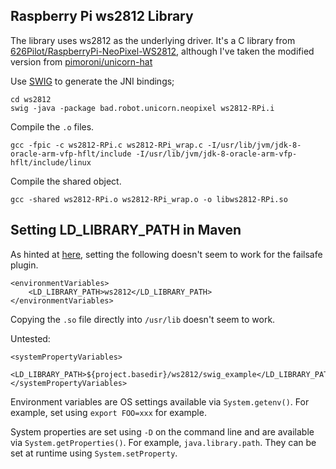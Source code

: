 ## Raspberry Pi ws2812 Library

The library uses ws2812 as the underlying driver. It's a C library from [626Pilot/RaspberryPi-NeoPixel-WS2812](https://github.com/626Pilot/RaspberryPi-NeoPixel-WS2812), although I've taken the modified version from [pimoroni/unicorn-hat](https://github.com/pimoroni/unicorn-hat)

Use [SWIG](http://www.swig.org/) to generate the JNI bindings;

    cd ws2812
    swig -java -package bad.robot.unicorn.neopixel ws2812-RPi.i

Compile the `.o` files.

    gcc -fpic -c ws2812-RPi.c ws2812-RPi_wrap.c -I/usr/lib/jvm/jdk-8-oracle-arm-vfp-hflt/include -I/usr/lib/jvm/jdk-8-oracle-arm-vfp-hflt/include/linux

Compile the shared object.

    gcc -shared ws2812-RPi.o ws2812-RPi_wrap.o -o libws2812-RPi.so


## Setting LD_LIBRARY_PATH in Maven

As hinted at [here](http://docs.codehaus.org/display/MAVENUSER/Projects+With+JNI), setting the following doesn't seem to work for the failsafe plugin.

    <environmentVariables>
        <LD_LIBRARY_PATH>ws2812</LD_LIBRARY_PATH>
    </environmentVariables>

Copying the `.so` file directly into `/usr/lib` doesn't seem to work.

Untested:

    <systemPropertyVariables>
        <LD_LIBRARY_PATH>${project.basedir}/ws2812/swig_example</LD_LIBRARY_PATH>
    </systemPropertyVariables>

Environment variables are OS settings available via `System.getenv()`. For example, set using `export FOO=xxx` for example.

System properties are set using `-D` on the command line and are available via `System.getProperties()`. For example, `java.library.path`. They can be set at runtime using `System.setProperty`.

